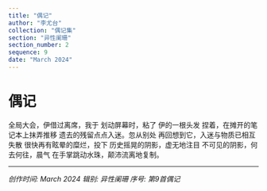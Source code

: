 ```yaml
---
title: "偶记"
author: "李尤台"
collection: "偶记集"
section: "异性阑珊"
section_number: 2
sequence: 9
date: "March 2024"
---
```


# 偶记

全局大会，伊借过离席，我于
划动屏幕时，粘了 伊的一根头发
捏着，在摊开的笔记本上抹弄推移
遗去的残留点点入迷。忽从别处
再回想到它，入迷与物质已相互失散
很快再有眩晕的糜烂，投下
历史摇晃的阴影，虚无地注目
不可见的阴影，何去何往，晨气
在手掌跳动水珠，颠沛流离地复制。

---
*创作时间: March 2024*
*辑别: 异性阑珊*
*序号: 第9首偶记*
